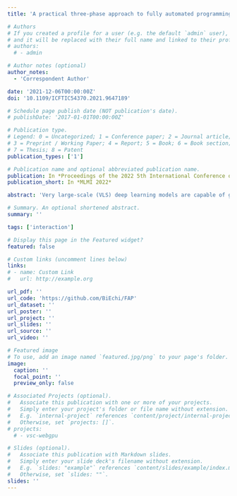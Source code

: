 ```yaml
---
title: 'A practical three-phase approach to fully automated programming using system decomposition and coding copilots'

# Authors
# If you created a profile for a user (e.g. the default `admin` user), write the username (folder name) here
# and it will be replaced with their full name and linked to their profile.
# authors:
  # - admin

# Author notes (optional)
author_notes:
  - 'Correspondent Author'

date: '2021-12-06T00:00:00Z'
doi: '10.1109/ICFTIC54370.2021.9647189'

# Schedule page publish date (NOT publication's date).
# publishDate: '2017-01-01T00:00:00Z'

# Publication type.
# Legend: 0 = Uncategorized; 1 = Conference paper; 2 = Journal article;
# 3 = Preprint / Working Paper; 4 = Report; 5 = Book; 6 = Book section;
# 7 = Thesis; 8 = Patent
publication_types: ['1']

# Publication name and optional abbreviated publication name.
publication: In *Proceedings of the 2022 5th International Conference on Machine Learning and Machine Intelligence*
publication_short: In *MLMI 2022*

abstract: 'Very large-scale (VLS) deep learning models are capable of generating meaningful code snippets, yet the performance drops dramatically when the coding task becomes more complex. Although fully neural approaches have been proposed to solve this problem, the value of the application is still limited. In our work, we propose a neuro-symbolic approach that integrates the symbolic natures of programming and the existing neural language models. We divide a programming task into three phases: forming a hierarchical task composed of functions, completing each function, and fulfilling the corner cases. Because each phase can be completed by language models, the coding process can be fully automated. Our contribution is three-fold. Firstly, we show that with little help from humans, VLS language models are capable of completing non-trivial programming tasks. Secondly, we provide a number of empirical insights to create prompt templates that help the language models generate better code. Thirdly, compared to the existing approaches, our work provides a much more practical approach for programmers and researchers to follow. The generated programming project using our fully automated programming approach and part of the ablation study code are available at https://github.com/BiEchi/FAP.'

# Summary. An optional shortened abstract.
summary: ''

tags: ['interaction']

# Display this page in the Featured widget?
featured: false

# Custom links (uncomment lines below)
links:
# - name: Custom Link
#   url: http://example.org

url_pdf: ''
url_code: 'https://github.com/BiEchi/FAP' 
url_dataset: ''
url_poster: ''
url_project: ''
url_slides: ''
url_source: ''
url_video: ''

# Featured image
# To use, add an image named `featured.jpg/png` to your page's folder.
image:
  caption: ''
  focal_point: ''
  preview_only: false

# Associated Projects (optional).
#   Associate this publication with one or more of your projects.
#   Simply enter your project's folder or file name without extension.
#   E.g. `internal-project` references `content/project/internal-project/index.md`.
#   Otherwise, set `projects: []`.
# projects:
  # - vsc-webgpu

# Slides (optional).
#   Associate this publication with Markdown slides.
#   Simply enter your slide deck's filename without extension.
#   E.g. `slides: "example"` references `content/slides/example/index.md`.
#   Otherwise, set `slides: ""`.
slides: ''
---
```


